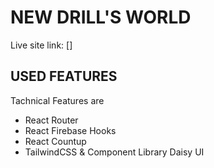 # NEW DRILL'S WORLD

Live site link: []

## USED FEATURES

Tachnical Features are

- React Router
- React Firebase Hooks
- React Countup
- TailwindCSS & Component Library Daisy UI
